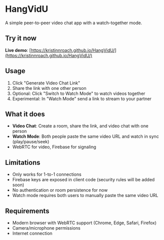 # HangVidU

A simple peer-to-peer video chat app with a watch-together mode.

## Try it now

**Live demo**: [https://kristinnroach.github.io/HangVidU/](https://kristinnroach.github.io/HangVidU/)

## Usage

1. Click "Generate Video Chat Link"
2. Share the link with one other person
3. Optional: Click "Switch to Watch Mode" to watch videos together
4. Experimental: In "Watch Mode" send a link to stream to your partner

## What it does

- **Video Chat**: Create a room, share the link, and video chat with one person
- **Watch Mode**: Both people paste the same video URL and watch in sync (play/pause/seek)
- WebRTC for video, Firebase for signaling

## Limitations

- Only works for 1-to-1 connections
- Firebase keys are exposed in client code (security rules will be added soon)
- No authentication or room persistence for now
- Watch mode requires both users to manually paste the same video URL

## Requirements

- Modern browser with WebRTC support (Chrome, Edge, Safari, Firefox)
- Camera/microphone permissions
- Internet connection
